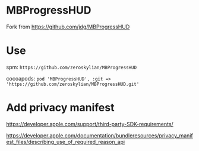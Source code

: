 # MBProgressHUD

Fork from https://github.com/jdg/MBProgressHUD

# Use

spm: `https://github.com/zeroskylian/MBProgressHUD`

cocoapods: `pod 'MBProgressHUD', :git => 'https://github.com/zeroskylian/MBProgressHUD.git'`

# Add privacy manifest

https://developer.apple.com/support/third-party-SDK-requirements/

https://developer.apple.com/documentation/bundleresources/privacy_manifest_files/describing_use_of_required_reason_api
